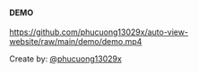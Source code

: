 #### DEMO
https://github.com/phucuong13029x/auto-view-website/raw/main/demo/demo.mp4

  Create by:
  [@phucuong13029x](https://www.tiktok.com/@phucuong13029x?refer=creator_embed)   

